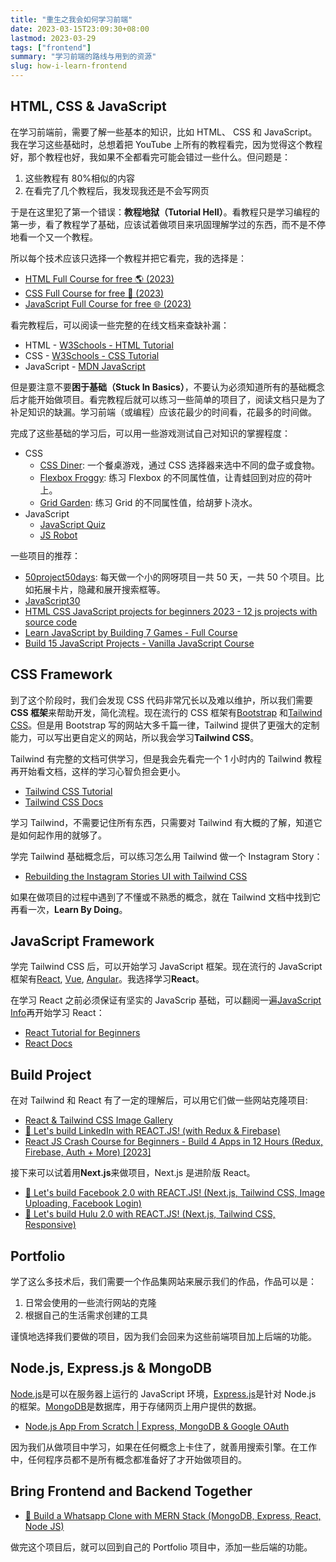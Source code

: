 ```yaml
---
title: "重生之我会如何学习前端"
date: 2023-03-15T23:09:30+08:00
lastmod: 2023-03-29
tags: ["frontend"]
summary: "学习前端的路线与用到的资源"
slug: how-i-learn-frontend
---
```


## HTML, CSS & JavaScript

在学习前端前，需要了解一些基本的知识，比如 HTML、 CSS 和 JavaScript。我在学习这些基础时，总想着把 YouTube 上所有的教程看完，因为觉得这个教程好，那个教程也好，我如果不全都看完可能会错过一些什么。但问题是：

1. 这些教程有 80%相似的内容
2. 在看完了几个教程后，我发现我还是不会写网页

于是在这里犯了第一个错误：**教程地狱（Tutorial Hell）**。看教程只是学习编程的第一步，看了教程学了基础，应该试着做项目来巩固理解学过的东西，而不是不停地看一个又一个教程。

所以每个技术应该只选择一个教程并把它看完，我的选择是：

- [HTML Full Course for free 🌎 (2023)](https://youtu.be/HD13eq_Pmp8)
- [CSS Full Course for free 🎨 (2023)](https://youtu.be/8dWL3wF_OMw)
- [JavaScript Full Course for free 🌐 (2023)](https://youtu.be/8dWL3wF_OMw)

看完教程后，可以阅读一些完整的在线文档来查缺补漏：

- HTML - [W3Schools - HTML Tutorial](https://www.w3schools.com/html/default.asp)
- CSS - [W3Schools - CSS Tutorial](https://www.w3schools.com/css/default.asp)
- JavaScript - [MDN JavaScript](https://developer.mozilla.org/en-US/docs/Web/JavaScript/Reference)

但是要注意不要**困于基础（Stuck In Basics）**，不要认为必须知道所有的基础概念后才能开始做项目。看完教程后就可以练习一些简单的项目了，阅读文档只是为了补足知识的缺漏。学习前端（或编程）应该花最少的时间看，花最多的时间做。

完成了这些基础的学习后，可以用一些游戏测试自己对知识的掌握程度：

- CSS
  - [CSS Diner](https://flukeout.github.io/): 一个餐桌游戏，通过 CSS 选择器来选中不同的盘子或食物。
  - [Flexbox Froggy](https://flexboxfroggy.com/): 练习 Flexbox 的不同属性值，让青蛙回到对应的荷叶上。
  - [Grid Garden](https://cssgridgarden.com/): 练习 Grid 的不同属性值，给胡萝卜浇水。
- JavaScript
  - [JavaScript Quiz](http://javascriptquiz.com/)
  - [JS Robot](https://lab.reaal.me/jsrobot/#level=1&language=en)

一些项目的推荐：

- [50project50days](https://github.com/bradtraversy/50projects50days): 每天做一个小的网呀项目一共 50 天，一共 50 个项目。比如拓展卡片，隐藏和展开搜索框等。
- [JavaScript30](https://javascript30.com/)
- [HTML CSS JavaScript projects for beginners 2023 - 12 js projects with source code](https://youtu.be/-7JSF_aATJg)
- [Learn JavaScript by Building 7 Games - Full Course](https://youtu.be/ec8vSKJuZTk)
- [Build 15 JavaScript Projects - Vanilla JavaScript Course](https://youtu.be/3PHXvlpOkf4)

## CSS Framework

到了这个阶段时，我们会发现 CSS 代码非常冗长以及难以维护，所以我们需要**CSS 框架**来帮助开发，简化流程。现在流行的 CSS 框架有[Bootstrap](https://getbootstrap.com/) 和[Tailwind CSS](https://tailwindcss.com/)。但是用 Bootstrap 写的网站大多千篇一律，Tailwind 提供了更强大的定制能力，可以写出更自定义的网站，所以我会学习**Tailwind CSS**。

Tailwind 有完整的文档可供学习，但是我会先看完一个 1 小时内的 Tailwind 教程再开始看文档，这样的学习心智负担会更小。

- [Tailwind CSS Tutorial](https://www.youtube.com/watch?v=bxmDnn7lrnk&list=PL4cUxeGkcC9gpXORlEHjc5bgnIi5HEGhw)
- [Tailwind CSS Docs](https://tailwindcss.com/docs/installation)

学习 Tailwind，不需要记住所有东西，只需要对 Tailwind 有大概的了解，知道它是如何起作用的就够了。

学完 Tailwind 基础概念后，可以练习怎么用 Tailwind 做一个 Instagram Story：

- [Rebuilding the Instagram Stories UI with Tailwind CSS](https://youtu.be/v74SZBVMPa0)

如果在做项目的过程中遇到了不懂或不熟悉的概念，就在 Tailwind 文档中找到它再看一次，**Learn By Doing**。

## JavaScript Framework

学完 Tailwind CSS 后，可以开始学习 JavaScript 框架。现在流行的 JavaScript 框架有[React](https://reactjs.org/), [Vue](https://vuejs.org/), [Angular](https://angular.io/)。我选择学习**React**。

在学习 React 之前必须保证有坚实的 JavaScrip 基础，可以翻阅一遍[JavaScript Info](https://javascript.info/)再开始学习 React：

- [React Tutorial for Beginners](https://youtu.be/SqcY0GlETPk)
- [React Docs](https://reactjs.org/docs/getting-started.html)

## Build Project

在对 Tailwind 和 React 有了一定的理解后，可以用它们做一些网站克隆项目:

- [React & Tailwind CSS Image Gallery](https://youtu.be/FiGmAI5e91M)
- [🔴 Let's build LinkedIn with REACT.JS! (with Redux & Firebase)](https://www.youtube.com/live/QaYts9sPmcY?feature=share)
- [React JS Crash Course for Beginners - Build 4 Apps in 12 Hours (Redux, Firebase, Auth + More) [2023]](https://youtu.be/tbvguOj8C-o)

接下来可以试着用**Next.js**来做项目，Next.js 是进阶版 React。

- [🔴 Let's build Facebook 2.0 with REACT.JS! (Next.js, Tailwind CSS, Image Uploading, Facebook Login)](https://www.youtube.com/live/dBotWYKYYWc?feature=share)
- [🔴 Let's build Hulu 2.0 with REACT.JS! (Next.js, Tailwind CSS, Responsive)](https://www.youtube.com/live/MqDlsjc8GLo?feature=share)

## Portfolio

学了这么多技术后，我们需要一个作品集网站来展示我们的作品，作品可以是：

1. 日常会使用的一些流行网站的克隆
2. 根据自己的生活需求创建的工具

谨慎地选择我们要做的项目，因为我们会回来为这些前端项目加上后端的功能。

## Node.js, Express.js & MongoDB

[Node.js](https://nodejs.org/en/)是可以在服务器上运行的 JavaScript 环境，[Express.js](https://expressjs.com/)是针对 Node.js 的框架。[MongoDB](https://www.mongodb.com/)是数据库，用于存储网页上用户提供的数据。

- [Node.js App From Scratch | Express, MongoDB & Google OAuth](https://youtu.be/SBvmnHTQIPY)

因为我们从做项目中学习，如果在任何概念上卡住了，就善用搜索引擎。在工作中，任何程序员都不是所有概念都准备好了才开始做项目的。

## Bring Frontend and Backend Together

- [🔴 Build a Whatsapp Clone with MERN Stack (MongoDB, Express, React, Node JS)](https://www.youtube.com/live/gzdQDxzW2Tw?feature=share)

做完这个项目后，就可以回到自己的 Portfolio 项目中，添加一些后端的功能。
